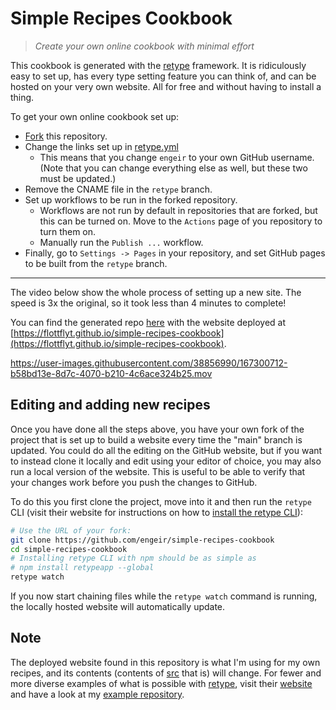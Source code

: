 # Simple Recipes Cookbook

> _Create your own online cookbook with minimal effort_

This cookbook is generated with the [retype](https://retype.com/) framework. It is
ridiculously easy to set up, has every type setting feature you can think of, and can be
hosted on your very own website. All for free and without having to install a thing.

To get your own online cookbook set up:

- [Fork](https://github.com/engeir/simple-recipes-cookbook/fork) this repository.
- Change the links set up in [retype.yml](./retype.yml)
  - This means that you change `engeir` to your own GitHub username. (Note that you can
    change everything else as well, but these two must be updated.)
- Remove the CNAME file in the `retype` branch.
- Set up workflows to be run in the forked repository.
  - Workflows are not run by default in repositories that are forked, but this can be
    turned on. Move to the `Actions` page of you repository to turn them on.
  - Manually run the `Publish ...` workflow.
- Finally, go to `Settings -> Pages` in your repository, and set GitHub pages to be
  built from the `retype` branch.

----

The video below show the whole process of setting up a new site. The speed is 3x the
original, so it took less than 4 minutes to complete!

You can find the generated repo
[here](https://github.com/flottflyt/simple-recipes-cookbook) with the website deployed
at
[https://flottflyt.github.io/simple-recipes-cookbook](https://flottflyt.github.io/simple-recipes-cookbook).

https://user-images.githubusercontent.com/38856990/167300712-b58bd13e-8d7c-4070-b210-4c6ace324b25.mov

## Editing and adding new recipes

Once you have done all the steps above, you have your own fork of the project that is
set up to build a website every time the "main" branch is updated. You could do all the
editing on the GitHub website, but if you want to instead clone it locally and edit
using your editor of choice, you may also run a local version of the website. This is
useful to be able to verify that your changes work before you push the changes to
GitHub.

To do this you first clone the project, move into it and then run the `retype` CLI
(visit their website for instructions on how to [install the retype
CLI](https://retype.com/guides/getting-started/#install)):

```bash
# Use the URL of your fork:
git clone https://github.com/engeir/simple-recipes-cookbook
cd simple-recipes-cookbook
# Installing retype CLI with npm should be as simple as
# npm install retypeapp --global
retype watch
```

If you now start chaining files while the `retype watch` command is running, the locally
hosted website will automatically update.

## Note

The deployed website found in this repository is what I'm using for my own recipes, and
its contents (contents of [src](./src) that is) will change. For fewer and more diverse
examples of what is possible with [retype](https://retype.com/), visit their
[website](https://retype.com/) and have a look at my [example
repository](https://github.com/flottflyt/simple-recipes-cookbook).
